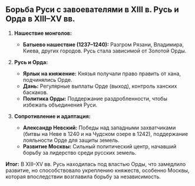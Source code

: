 ## Борьба Руси с завоевателями в XIII в. Русь и Орда в XIII–XV вв.

1. **Нашествие монголов:**
    
    - **Батыево нашествие (1237–1240):** Разгром Рязани, Владимира, Киева, других городов. Русь стала зависимой от Золотой Орды.
2. **Русь и Орда:**
    
    - **Ярлык на княжение:** Князья получали право править от хана, подчинялись Орде.
    - **Дань:** Регулярные выплаты Орде (выход), контроль ханских баскаков.
    - **Политика Орды:** Поддержание раздробленности, чтобы избежать объединения Руси.
3. **Сопротивление и адаптация:**
    
    - **Александр Невский:** Победы над западными захватчиками (битвы на Неве в 1240 и на Чудском озере в 1242), поддержание лояльности Орде для защиты земель.
    - **Развитие Москвы:** Сильный политический центр, начавший борьбу за лидерство среди русских земель.

**Итог:** В XIII–XV вв. Русь находилась под властью Орды, что замедлило развитие, но способствовало укреплению княжеств, особенно Москвы, которая впоследствии возглавила борьбу за независимость.